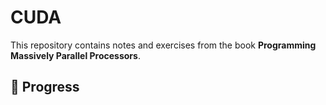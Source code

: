 # CUDA
This repository contains notes and exercises from the book **Programming Massively Parallel Processors**.

## 🚀 Progress
